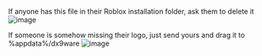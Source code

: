 If anyone has this file in their Roblox installation folder, ask them to delete it
![image](https://user-images.githubusercontent.com/107140572/222889629-85b12ae1-0bc7-4d71-9b5d-bec7e97b88a4.png)

If someone is somehow missing their logo, just send yours and drag it to %appdata%/dx9ware
![image](https://user-images.githubusercontent.com/107140572/222889849-61c240fe-7123-4e2b-9958-929fe1e36ea1.png)

